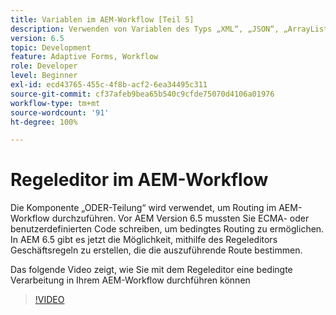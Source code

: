 ```yaml
---
title: Variablen im AEM-Workflow [Teil 5]
description: Verwenden von Variablen des Typs „XML“, „JSON“, „ArrayList“ und „Document“ in einem AEM-Workflow
version: 6.5
topic: Development
feature: Adaptive Forms, Workflow
role: Developer
level: Beginner
exl-id: ecd43765-455c-4f8b-acf2-6ea34495c311
source-git-commit: cf37afeb9bea65b540c9cfde75070d4106a01976
workflow-type: tm+mt
source-wordcount: '91'
ht-degree: 100%

---
```


# Regeleditor im AEM-Workflow

Die Komponente „ODER-Teilung“ wird verwendet, um Routing im AEM-Workflow durchzuführen. Vor AEM Version 6.5 mussten Sie ECMA- oder benutzerdefinierten Code schreiben, um bedingtes Routing zu ermöglichen. In AEM 6.5 gibt es jetzt die Möglichkeit, mithilfe des Regeleditors Geschäftsregeln zu erstellen, die die auszuführende Route bestimmen.

Das folgende Video zeigt, wie Sie mit dem Regeleditor eine bedingte Verarbeitung in Ihrem AEM-Workflow durchführen können

>[!VIDEO](https://video.tv.adobe.com/v/26362?quality=12&learn=on)


